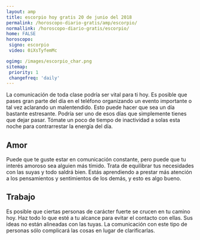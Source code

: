```yaml
---
layout: amp
title: escorpio hoy gratis 20 de junio del 2018 
permalink: /horoscopo-diario-gratis/amp/escorpio/
normallink: /horoscopo-diario-gratis/escorpio/
home: FALSE
horoscopo:
 signo: escorpio
 video: 0iXsTyfemMc

ogimg: /images/escorpio_char.png
sitemap:
 priority: 1
 changefreq: 'daily'
---
```



La comunicación de toda clase podría ser vital para ti hoy. Es posible que pases gran parte del día en el teléfono organizando un evento importante o tal vez aclarando un malentendido. Esto puede hacer que sea un día bastante estresante. Podría ser uno de esos días que simplemente tienes que dejar pasar. Tómate un poco de tiempo de inactividad a solas esta noche para contrarrestar la energía del día.

## Amor

Puede que te guste estar en comunicación constante, pero puede que tu interés amoroso sea alguien más tímido. Trata de equilibrar tus necesidades con las suyas y todo saldrá bien. Estás aprendiendo a prestar más atención a los pensamientos y sentimientos de los demás, y esto es algo bueno.

## Trabajo

Es posible que ciertas personas de carácter fuerte se crucen en tu camino hoy. Haz todo lo que esté a tu alcance para evitar el contacto con ellas. Sus ideas no están alineadas con las tuyas. La comunicación con este tipo de personas sólo complicará las cosas en lugar de clarificarlas.